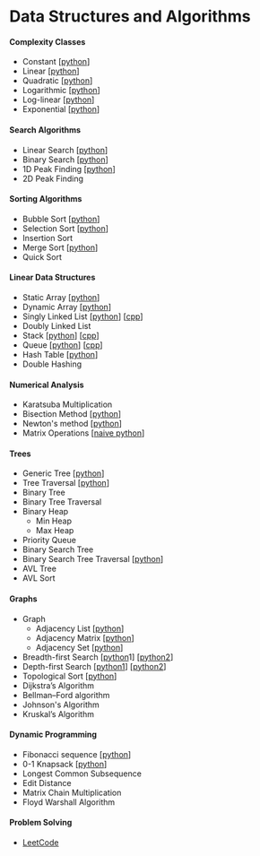 # Data Structures and Algorithms

#### Complexity Classes

- Constant  [[python](https://github.com/shazzad-hasan/algorithms/blob/main/python/complexity_classes/constant.py)]
- Linear  [[python](https://github.com/shazzad-hasan/algorithms/blob/main/python/complexity_classes/linear.py)]
- Quadratic [[python](https://github.com/shazzad-hasan/algorithms/blob/main/python/complexity_classes/quadratic.py)]
- Logarithmic  [[python](https://github.com/shazzad-hasan/algorithms/blob/main/python/complexity_classes/logarithmic.py)]
- Log-linear  [[python](https://github.com/shazzad-hasan/algorithms/blob/main/python/sorting/Merge_Sort.py)]
- Exponential  [[python](https://github.com/shazzad-hasan/algorithms/blob/main/python/complexity_classes/exponential.py)]

#### Search Algorithms

- Linear Search  [[python](https://github.com/shazzad-hasan/algorithms/blob/main/python/search/Linear_Search.py)]
- Binary Search  [[python](https://github.com/shazzad-hasan/algorithms/blob/main/python/search/Binary_Search.py)]
- 1D Peak Finding  [[python](https://github.com/shazzad-hasan/algorithms/blob/main/python/search/Peak_Element.py)]
- 2D Peak Finding

#### Sorting Algorithms

- Bubble Sort  [[python](https://github.com/shazzad-hasan/algorithms/blob/main/python/sorting/Bubble_Sort.py)]
- Selection Sort  [[python](https://github.com/shazzad-hasan/algorithms/blob/main/python/sorting/Selection_Sort.py)]
- Insertion Sort
- Merge Sort  [[python](https://github.com/shazzad-hasan/algorithms/blob/main/python/sorting/Merge_Sort.py)]
- Quick Sort

#### Linear Data Structures

- Static Array  [[python](https://github.com/shazzad-hasan/algorithms/blob/main/python/linear_data_stractures/array.py)]
- Dynamic Array  [[python](https://github.com/shazzad-hasan/algorithms/blob/main/python/linear_data_stractures/dynamic_array.py)]
- Singly Linked List  [[python](https://github.com/shazzad-hasan/algorithms/blob/main/python/linear_data_stractures/singly_linked_list.py)] [[cpp](https://github.com/shazzad-hasan/algorithms/blob/main/cpp/linear_data_structures/singly_linked_list.cpp)]
- Doubly Linked List
- Stack  [[python](https://github.com/shazzad-hasan/algorithms/blob/main/python/linear_data_stractures/stack.py)] [[cpp](https://github.com/shazzad-hasan/algorithms/blob/main/cpp/linear_data_structures/stack_using_array.cpp)] 
- Queue  [[python](https://github.com/shazzad-hasan/algorithms/blob/main/python/linear_data_stractures/queue.py)] [[cpp](https://github.com/shazzad-hasan/algorithms/blob/main/cpp/linear_data_structures/queue_using_array.cpp)]
- Hash Table  [[python](https://github.com/shazzad-hasan/algorithms/blob/main/python/linear_data_stractures/hash_table.py)]
- Double Hashing

#### Numerical Analysis

- Karatsuba Multiplication  
- Bisection Method  [[python](https://github.com/shazzad-hasan/algorithms/blob/main/python/numerics/bisection.py)]
- Newton's method  [[python](https://github.com/shazzad-hasan/algorithms/blob/main/python/numerics/newton.py)]
- Matrix Operations [[naive python](https://github.com/shazzad-hasan/algorithms/blob/main/python/numerics/matrix_operations.py)]

#### Trees

- Generic Tree [[python](https://github.com/shazzad-hasan/algorithms/blob/main/python/tree/tree.py)]
- Tree Traversal [[python](https://github.com/shazzad-hasan/algorithms/blob/main/python/tree/tree_traversal.py)]
- Binary Tree
- Binary Tree Traversal
- Binary Heap
  - Min Heap
  - Max Heap
- Priority Queue
- Binary Search Tree
- Binary Search Tree Traversal [[python](https://github.com/shazzad-hasan/algorithms/blob/main/python/tree/binary_search_tree_traversal.py)]
- AVL Tree
- AVL Sort

#### Graphs

- Graph 
  - Adjacency List [[python](https://github.com/shazzad-hasan/algorithms/blob/main/python/graph/adjacency_list.py)]  
  - Adjacency Matrix [[python](https://github.com/shazzad-hasan/algorithms/blob/main/python/graph/adjacency_matrix.py)]
  - Adjacency Set [[python](https://github.com/shazzad-hasan/algorithms/blob/main/python/graph/adjacency_set.py)]
- Breadth-first Search  [[python](https://github.com/shazzad-hasan/algorithms/blob/main/python/graph/breadth_first_search.py)1] [[python2](https://github.com/shazzad-hasan/algorithms/blob/main/python/graph/bfs.py)]
- Depth-first Search  [[python1](https://github.com/shazzad-hasan/algorithms/blob/main/python/graph/depth_first_search.py)] [[python2](https://github.com/shazzad-hasan/algorithms/blob/main/python/graph/dfs.py)]
- Topological Sort  [[python](https://github.com/shazzad-hasan/algorithms/blob/main/python/graph/topological_sort.py)]
- Dijkstra’s Algorithm
- Bellman–Ford algorithm
- Johnson's Algorithm
- Kruskal’s Algorithm

#### Dynamic Programming

- Fibonacci sequence  [[python](https://github.com/shazzad-hasan/algorithms/blob/main/python/dynamic_programming/fibonacci.py)]
- 0-1 Knapsack  [[python](https://github.com/shazzad-hasan/algorithms/blob/main/python/dynamic_programming/knapsack.py)]
- Longest Common Subsequence
- Edit Distance
- Matrix Chain Multiplication
- Floyd Warshall Algorithm

#### Problem Solving

- [LeetCode](https://github.com/shazzad-hasan/LeetCode)
